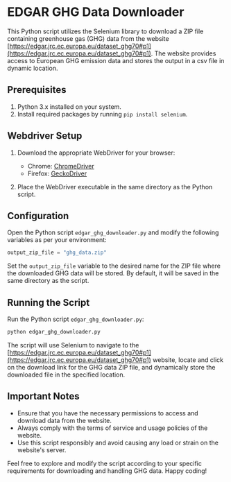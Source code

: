 # EDGAR GHG Data Downloader

This Python script utilizes the Selenium library to download a ZIP file containing greenhouse gas (GHG) data from the website [https://edgar.jrc.ec.europa.eu/dataset_ghg70#p1](https://edgar.jrc.ec.europa.eu/dataset_ghg70#p1). The website provides access to European GHG emission data and stores the output in a csv file in dynamic location.

## Prerequisites

1. Python 3.x installed on your system.
2. Install required packages by running `pip install selenium`.

## Webdriver Setup

1. Download the appropriate WebDriver for your browser:
   - Chrome: [ChromeDriver](https://sites.google.com/a/chromium.org/chromedriver/downloads)
   - Firefox: [GeckoDriver](https://github.com/mozilla/geckodriver/releases)

2. Place the WebDriver executable in the same directory as the Python script.

## Configuration

Open the Python script `edgar_ghg_downloader.py` and modify the following variables as per your environment:

```python
output_zip_file = "ghg_data.zip"
```

Set the `output_zip_file` variable to the desired name for the ZIP file where the downloaded GHG data will be stored. By default, it will be saved in the same directory as the script.

## Running the Script

Run the Python script `edgar_ghg_downloader.py`:

```bash
python edgar_ghg_downloader.py
```

The script will use Selenium to navigate to the [https://edgar.jrc.ec.europa.eu/dataset_ghg70#p1](https://edgar.jrc.ec.europa.eu/dataset_ghg70#p1) website, locate and click on the download link for the GHG data ZIP file, and dynamically store the downloaded file in the specified location.

## Important Notes

- Ensure that you have the necessary permissions to access and download data from the website.
- Always comply with the terms of service and usage policies of the website.
- Use this script responsibly and avoid causing any load or strain on the website's server.

Feel free to explore and modify the script according to your specific requirements for downloading and handling GHG data. Happy coding!
